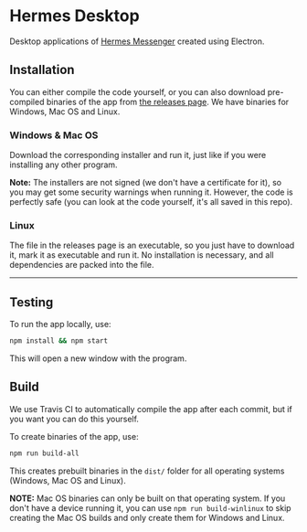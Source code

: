 # Hermes Desktop
Desktop applications of [Hermes Messenger](https://github.com/HermesMessenger/Hermes) created using Electron.

## Installation

You can either compile the code yourself, or you can also download pre-compiled binaries of the app from [the releases page](https://github.com/HermesMessenger/HermesDesktop/releases). We have binaries for Windows, Mac OS and Linux. 

### Windows & Mac OS

Download the corresponding installer and run it, just like if you were installing any other program. 

**Note:** The installers are not signed (we don't have a certificate for it), so you may get some security warnings when running it. However, the code is perfectly safe (you can look at the code yourself, it's all saved in this repo). 

### Linux

The file in the releases page is an executable, so you just have to download it, mark it as executable and run it. No installation is necessary, and all dependencies are packed into the file. 

---

## Testing
To run the app locally, use:
```bash
npm install && npm start
```
This will open a new window with the program. 

## Build

We use Travis CI to automatically compile the app after each commit, but if you want you can do this yourself. 

To create binaries of the app, use:
```bash
npm run build-all
```
This creates prebuilt binaries in the `dist/` folder for all operating systems (Windows, Mac OS and Linux). 

**NOTE:** Mac OS binaries can only be built on that operating system. If you don't have a device running it, you can use `npm run build-winlinux` to skip creating the Mac OS builds and only create them for Windows and Linux.
